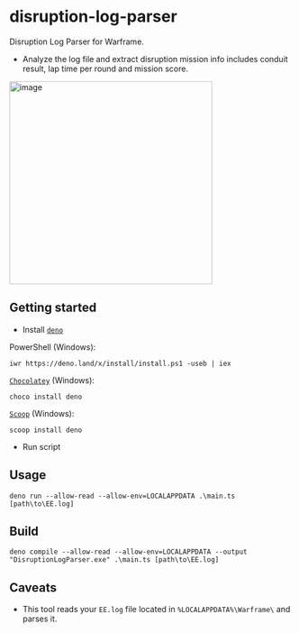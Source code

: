 # disruption-log-parser
Disruption Log Parser for Warframe.
- Analyze the log file and extract disruption mission info includes conduit result, lap time per round and mission score.

<img width="360" alt="image" src="https://user-images.githubusercontent.com/59867960/142774950-ec50218e-593a-4e3b-8f42-e4f80ea99180.png">


## Getting started
- Install [`deno`](https://deno.land/)

PowerShell (Windows):
```
iwr https://deno.land/x/install/install.ps1 -useb | iex
```
[`Chocolatey`](https://community.chocolatey.org/packages/deno) (Windows):
```
choco install deno
```
[`Scoop`](https://scoop.sh/) (Windows):
```
scoop install deno
```
- Run script
## Usage
```
deno run --allow-read --allow-env=LOCALAPPDATA .\main.ts [path\to\EE.log]
```

## Build
```
deno compile --allow-read --allow-env=LOCALAPPDATA --output "DisruptionLogParser.exe" .\main.ts [path\to\EE.log]
```

## Caveats
- This tool reads your `EE.log` file located in `%LOCALAPPDATA%\Warframe\` and parses it.